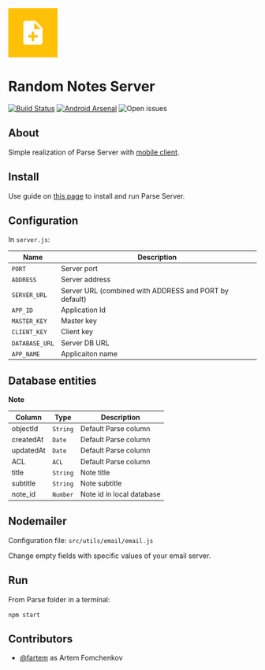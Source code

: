 <img src="media/logo/ic_app.png" height="100px" />

Random Notes Server
=============

[![Build Status](https://travis-ci.org/fartem/parse-test-server.svg?branch=master)](https://travis-ci.org/fartem/parse-test-server)
[![Android Arsenal](https://img.shields.io/badge/Android%20Arsenal-Android%20Parse%20Server%20Client-brightgreen.svg?style=flat)](https://android-arsenal.com/details/3/7906)
![Open issues](https://img.shields.io/github/issues-raw/fartem/parse-test-server.svg?color=ff534a)

About
-------------

Simple realization of Parse Server with [mobile client](https://github.com/fartem/parse-android-test-app).

__Install__
-------------

Use guide on [this page](https://docs.parseplatform.org/parse-server/guide/) to install and run Parse Server.

__Configuration__
-------------

In `server.js`:

| Name  | Description |
| ------------- | ------------- |
| `PORT` | Server port |
| `ADDRESS` | Server address |
| `SERVER_URL` | Server URL (combined with ADDRESS and PORT by default) |
| `APP_ID` | Application Id |
| `MASTER_KEY` | Master key |
| `CLIENT_KEY` | Client key |
| `DATABASE_URL` | Server DB URL |
| `APP_NAME` | Applicaiton name |

Database entities
-------------

__Note__

| Column | Type | Description |
| --- | --- | --- |
| objectId | `String` | Default Parse column |
| createdAt | `Date` | Default Parse column |
| updatedAt | `Date` | Default Parse column |
| ACL | `ACL` | Default Parse column |
| title | `String` | Note title |
| subtitle | `String` | Note subtitle |
| note_id | `Number` | Note id in local database |

Nodemailer
-------------

Configuration file: `src/utils/email/email.js`

Change empty fields with specific values of your email server.

Run
-------------

From Parse folder in a terminal:
```shell
npm start
```

Contributors
-------------

* [@fartem](https://github.com/fartem) as Artem Fomchenkov
